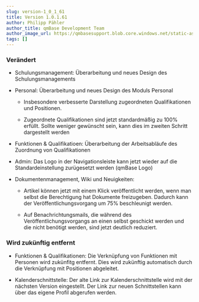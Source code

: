 ```yaml
---
slug: version-1_0_1_61
title: Version 1.0.1.61
author: Philipp Pähler
author_title: qmBase Development Team
author_image_url: https://qmbasesupport.blob.core.windows.net/static-assets/img/persons/paehler_round.png
tags: []
---
```

### Verändert

*   Schulungsmanagement: Überarbeitung und neues Design des Schulungsmanagements

*   Personal: Überarbeitung und neues Design des Moduls Personal

    *   Insbesondere verbesserte Darstellung zugeordneten Qualifikationen und Positionen.

    *   Zugeordnete Qualifikationen sind jetzt standardmäßig zu 100% erfüllt. Sollte weniger gewünscht sein, kann dies im zweiten Schritt dargestellt werden

*   Funktionen & Qualifikatioen: Überarbeitung der Arbeitsabläufe des Zuordnung von Qualifikationen

*   Admin: Das Logo in der Navigationsleiste kann jetzt wieder auf die Standardeinstellung zurügesetzt werden (qmBase Logo)

*   Dokumentenmanagement, Wiki und Neuigkeiten:

    *   Artikel können jetzt mit einem Klick veröffentlicht werden, wenn man selbst die Berechtigung hat Dokumente freizugeben. Dadurch kann der Veröffentlichungsvorgang um 75% beschleunigt werden.

    *   Auf Benachrichtungsmails, die während des Veröffentlichungsvorgangs an einen selbst geschickt werden und die nicht benötigt werden, sind jetzt deutlich reduziert.

### Wird zukünftig entfernt

*   Funktionen & Qualifikationen: Die Verknüpfung von Funktionen mit Personen wird zukünfitg entfernt. Dies wird zukünftig automatisch durch die Verknüpfung mit Positionen abgeleitet.

*   Kalenderschnittstelle: Der alte Link zur Kalenderschnittstelle wird mit der nächsten Version eingestellt. Der Link zur neuen Schnittstellen kann über das eigene Profil abgerufen werden.

###  